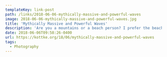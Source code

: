 ```yaml
---
templateKey: link-post
path: /links/2018-06-06-mythically-massive-and-powerful-waves
image: 2018-06-06-mythically-massive-and-powerful-waves.jpg
title: 'Mythically Massive and Powerful Waves'
description: 'Are you a mountains or a beach person? I prefer the beach — the ocean in particular, even though it scares the hell out of me sometimes. Photographer Rachael Talibart captures the power of the sea with her photos of waves kicked up by storms.'
date: 2018-06-06T09:58:26-0400
url: https://kottke.org/18/06/mythically-massive-and-powerful-waves
tags:
  - Photography
---
```

